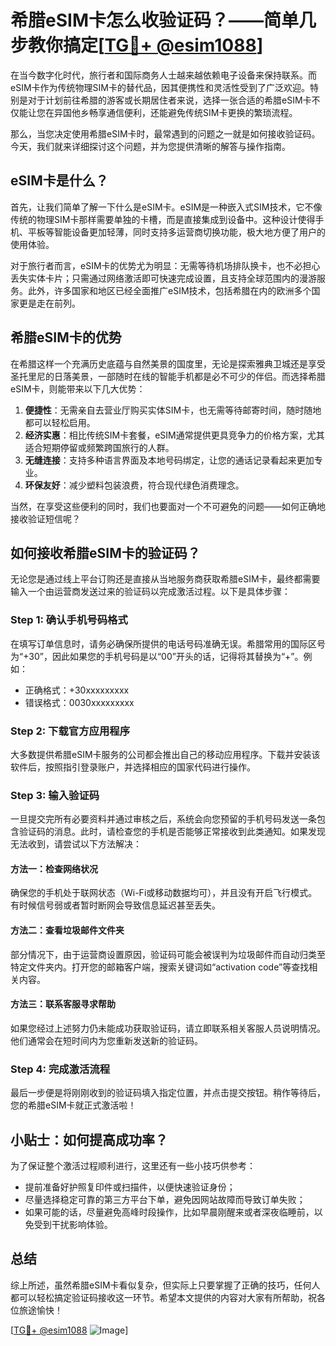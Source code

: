 # 希腊eSIM卡怎么收验证码？——简单几步教你搞定[[TG💪+ @esim1088](https://t.me/s/esim1088)]

在当今数字化时代，旅行者和国际商务人士越来越依赖电子设备来保持联系。而eSIM卡作为传统物理SIM卡的替代品，因其便携性和灵活性受到了广泛欢迎。特别是对于计划前往希腊的游客或长期居住者来说，选择一张合适的希腊eSIM卡不仅能让您在异国他乡畅享通信便利，还能避免传统SIM卡更换的繁琐流程。

那么，当您决定使用希腊eSIM卡时，最常遇到的问题之一就是如何接收验证码。今天，我们就来详细探讨这个问题，并为您提供清晰的解答与操作指南。

## eSIM卡是什么？

首先，让我们简单了解一下什么是eSIM卡。eSIM是一种嵌入式SIM技术，它不像传统的物理SIM卡那样需要单独的卡槽，而是直接集成到设备中。这种设计使得手机、平板等智能设备更加轻薄，同时支持多运营商切换功能，极大地方便了用户的使用体验。

对于旅行者而言，eSIM卡的优势尤为明显：无需等待机场排队换卡，也不必担心丢失实体卡片；只需通过网络激活即可快速完成设置，且支持全球范围内的漫游服务。此外，许多国家和地区已经全面推广eSIM技术，包括希腊在内的欧洲多个国家更是走在前列。

## 希腊eSIM卡的优势

在希腊这样一个充满历史底蕴与自然美景的国度里，无论是探索雅典卫城还是享受圣托里尼的日落美景，一部随时在线的智能手机都是必不可少的伴侣。而选择希腊eSIM卡，则能带来以下几大优势：

1. **便捷性**：无需亲自去营业厅购买实体SIM卡，也无需等待邮寄时间，随时随地都可以轻松启用。
2. **经济实惠**：相比传统SIM卡套餐，eSIM通常提供更具竞争力的价格方案，尤其适合短期停留或频繁跨国旅行的人群。
3. **无缝连接**：支持多种语言界面及本地号码绑定，让您的通话记录看起来更加专业。
4. **环保友好**：减少塑料包装浪费，符合现代绿色消费理念。

当然，在享受这些便利的同时，我们也要面对一个不可避免的问题——如何正确地接收验证短信呢？

## 如何接收希腊eSIM卡的验证码？

无论您是通过线上平台订购还是直接从当地服务商获取希腊eSIM卡，最终都需要输入一个由运营商发送过来的验证码以完成激活过程。以下是具体步骤：

### Step 1: 确认手机号码格式
在填写订单信息时，请务必确保所提供的电话号码准确无误。希腊常用的国际区号为“+30”，因此如果您的手机号码是以“00”开头的话，记得将其替换为“+”。例如：
- 正确格式：+30xxxxxxxxx
- 错误格式：0030xxxxxxxxx

### Step 2: 下载官方应用程序
大多数提供希腊eSIM卡服务的公司都会推出自己的移动应用程序。下载并安装该软件后，按照指引登录账户，并选择相应的国家代码进行操作。

### Step 3: 输入验证码
一旦提交完所有必要资料并通过审核之后，系统会向您预留的手机号码发送一条包含验证码的消息。此时，请检查您的手机是否能够正常接收到此类通知。如果发现无法收到，请尝试以下方法解决：

#### 方法一：检查网络状况
确保您的手机处于联网状态（Wi-Fi或移动数据均可），并且没有开启飞行模式。有时候信号弱或者暂时断网会导致信息延迟甚至丢失。

#### 方法二：查看垃圾邮件文件夹
部分情况下，由于运营商设置原因，验证码可能会被误判为垃圾邮件而自动归类至特定文件夹内。打开您的邮箱客户端，搜索关键词如“activation code”等查找相关内容。

#### 方法三：联系客服寻求帮助
如果您经过上述努力仍未能成功获取验证码，请立即联系相关客服人员说明情况。他们通常会在短时间内为您重新发送新的验证码。

### Step 4: 完成激活流程
最后一步便是将刚刚收到的验证码填入指定位置，并点击提交按钮。稍作等待后，您的希腊eSIM卡就正式激活啦！

## 小贴士：如何提高成功率？

为了保证整个激活过程顺利进行，这里还有一些小技巧供参考：

- 提前准备好护照复印件或扫描件，以便快速验证身份；
- 尽量选择稳定可靠的第三方平台下单，避免因网站故障而导致订单失败；
- 如果可能的话，尽量避免高峰时段操作，比如早晨刚醒来或者深夜临睡前，以免受到干扰影响体验。

## 总结

综上所述，虽然希腊eSIM卡看似复杂，但实际上只要掌握了正确的技巧，任何人都可以轻松搞定验证码接收这一环节。希望本文提供的内容对大家有所帮助，祝各位旅途愉快！

[[TG💪+ @esim1088](https://t.me/s/esim1088) ![Image](https://i.postimg.cc/4NQfJmqS/Snipaste-2025-05-13-00-14-12.png)]